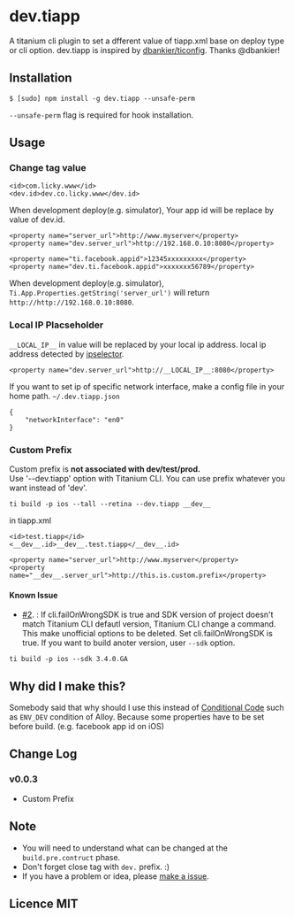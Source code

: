# dev.tiapp

A titanium cli plugin to set a dfferent value of tiapp.xml base on deploy type or cli option.
dev.tiapp is inspired by [dbankier/ticonfig](https://github.com/dbankier/ticonfig). Thanks @dbankier!

## Installation

~~~
$ [sudo] npm install -g dev.tiapp --unsafe-perm
~~~
`--unsafe-perm` flag is required for hook installation.

## Usage

### Change tag value
~~~
<id>com.licky.www</id>
<dev.id>dev.co.licky.www</dev.id>
~~~
When development deploy(e.g. simulator), Your app id will be replace by value of dev.id.

~~~  
<property name="server_url">http://www.myserver</property>
<property name="dev.server_url">http://192.168.0.10:8080</property>

<property name="ti.facebook.appid">12345xxxxxxxxx</property>
<property name="dev.ti.facebook.appid">xxxxxxx56789</property>
~~~
When development deploy(e.g. simulator), `Ti.App.Properties.getString('server_url')` will return `http://http://192.168.0.10:8080`.  

### Local IP Placseholder
`__LOCAL_IP__` in value will be replaced by your local ip address. local ip address detected by [ipselector](https://www.npmjs.org/package/ipselector).

~~~
<property name="dev.server_url">http://__LOCAL_IP__:8080</property>
~~~

If you want to set ip of specific network interface, make a config file in your home path.
`~/.dev.tiapp.json`
~~~
{
    "networkInterface": "en0"
}
~~~

### Custom Prefix
Custom prefix is **not associated with dev/test/prod.**  
Use '--dev.tiapp' option with Titanium CLI. You can use prefix whatever you want instead of 'dev'.
~~~
ti build -p ios --tall --retina --dev.tiapp __dev__
~~~

in tiapp.xml
~~~
<id>test.tiapp</id>
<__dev__.id>__dev__.test.tiapp</__dev__.id>

<property name="server_url">http://www.myserver</property>
<property name="__dev__.server_url">http://this.is.custom.prefix</property>
~~~

#### Known Issue
- [#2](yomybaby/dev.tiapp/issues/2). : If cli.failOnWrongSDK is true and SDK version of project doesn't match Titanium CLI defautl version, Titanium CLI change a command. This make unofficial options to be deleted.
Set cli.failOnWrongSDK is true. If you want to build anoter version, user `--sdk` option.

`ti build -p ios --sdk 3.4.0.GA`

## Why did I make this?
Somebody said that why should I use this instead of [Conditional Code](http://docs.appcelerator.com/titanium/3.0/#!/guide/Alloy_Controllers-section-34636384_AlloyControllers-ConditionalCode) such as `ENV_DEV` condition of Alloy.
Because some properties have to be set before build. (e.g. facebook app id on iOS)

## Change Log

### v0.0.3
- Custom Prefix

## Note
- You will need to understand what can be changed at the `build.pre.contruct` phase.
- Don't forget close tag with `dev.` prefix. :)
- If you have a problem or idea, please [make a issue](https://github.com/yomybaby/dev.tiapp/issues).

## Licence MIT
